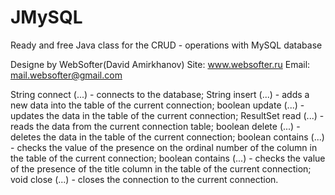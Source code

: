 # JMySQL
Ready and free Java class for the CRUD - operations with MySQL database

Designe by WebSofter(David Amirkhanov)
Site: www.websofter.ru
Email: mail.websofter@gmail.com

String connect (...) - connects to the database;
String insert (...) - adds a new data into the table of the current connection;
boolean update (...) - updates the data in the table of the current connection;
ResultSet read (...) - reads the data from the current connection table;
boolean delete (...) - deletes the data in the table of the current connection;
boolean contains (...) - checks the value of the presence on the ordinal number of the column in the table of the current connection;
boolean contains (...) - checks the value of the presence of the title column in the table of the current connection;
void close (...) - closes the connection to the current connection.
